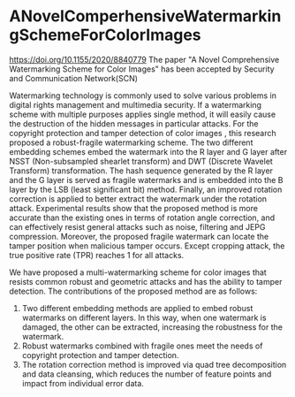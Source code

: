 # ANovelComperhensiveWatermarkingSchemeForColorImages
https://doi.org/10.1155/2020/8840779
The paper "A Novel Comprehensive Watermarking Scheme for Color Images" has been accepted by Security and Communication Network(SCN)

Watermarking technology is commonly used to solve various problems in digital rights management and multimedia security. If a watermarking scheme with multiple purposes  applies single method, it will easily cause the destruction of the hidden messages in particular attacks. For the copyright protection and tamper detection of color images , this research proposed a robust-fragile watermarking scheme. The two different embedding schemes  embed the watermark into the R layer and G layer after NSST (Non-subsampled shearlet transform) and DWT (Discrete Wavelet Transform) transformation. The hash sequence generated by the R layer and the G layer is served as fragile watermarks and is embedded into the B layer by the LSB (least significant bit) method. Finally, an improved rotation correction is applied to better extract the watermark under the rotation attack. Experimental results show that the proposed method is more accurate than the existing ones in terms of rotation angle correction, and can effectively resist general attacks such as noise, filtering and JEPG compression. Moreover, the proposed fragile watermark can locate the tamper position when malicious tamper occurs. Except cropping attack, the true positive rate (TPR) reaches 1 for all attacks.

We have proposed a multi-watermarking scheme for color images that resists common robust and geometric attacks and has the ability to tamper detection. The contributions of the proposed method are as follows:
1.	Two different embedding methods are applied to embed robust watermarks on different layers. In this way, when one watermark is damaged, the other can be extracted, increasing the robustness for the watermark.
2.	Robust watermarks combined with fragile ones meet the needs of copyright protection and tamper detection.
3.	The rotation correction method is improved via quad tree decomposition and data cleansing, which reduces the number of feature points and impact from individual error data.

